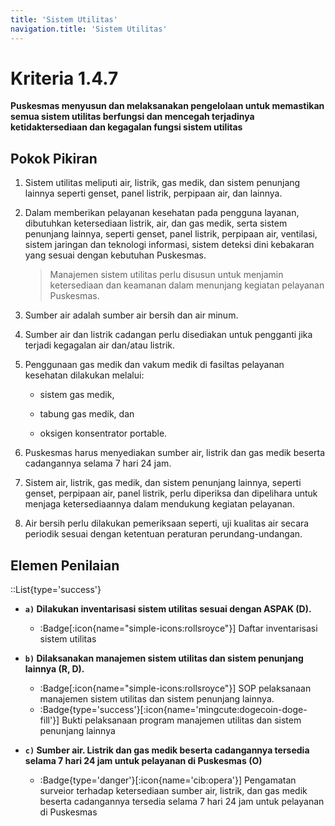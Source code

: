 ```yaml
---
title: 'Sistem Utilitas'
navigation.title: 'Sistem Utilitas'
---
```


# Kriteria 1.4.7 
**Puskesmas menyusun dan melaksanakan pengelolaan untuk memastikan semua sistem utilitas berfungsi dan mencegah terjadinya ketidaktersediaan dan kegagalan fungsi sistem utilitas** 

## Pokok Pikiran 

1. Sistem utilitas meliputi air, listrik, gas medik, dan sistem penunjang lainnya seperti genset, panel listrik, perpipaan air, dan lainnya. 

2. Dalam memberikan pelayanan kesehatan pada pengguna layanan, dibutuhkan ketersediaan  listrik, air, dan gas medik, serta sistem penunjang lainnya, seperti genset, panel listrik, perpipaan air, ventilasi, sistem jaringan dan teknologi informasi, sistem deteksi dini kebakaran yang sesuai dengan kebutuhan Puskesmas. 
   > Manajemen sistem utilitas perlu disusun untuk menjamin ketersediaan dan keamanan dalam menunjang kegiatan pelayanan Puskesmas. 

3. Sumber air adalah sumber air bersih dan air minum. 

4. Sumber air dan listrik cadangan perlu disediakan untuk pengganti jika terjadi kegagalan air dan/atau listrik. 

5. Penggunaan gas medik dan vakum medik di fasiltas pelayanan kesehatan dilakukan melalui: 

    - sistem gas medik, 

    - tabung gas medik, dan 

    - oksigen konsentrator portable. 

6. Puskesmas harus menyediakan sumber air, listrik dan gas medik beserta cadangannya selama 7 hari 24 jam. 

7. Sistem air, listrik, gas medik, dan sistem penunjang lainnya, seperti genset, perpipaan air, panel listrik, perlu diperiksa dan dipelihara untuk menjaga ketersediaannya dalam mendukung kegiatan pelayanan. 

8. Air bersih perlu dilakukan pemeriksaan seperti, uji kualitas air secara periodik sesuai dengan ketentuan peraturan perundang-undangan. 

## Elemen Penilaian 
::List{type='success'}
- **`a)` Dilakukan inventarisasi sistem utilitas sesuai dengan ASPAK (D).**

  - :Badge[:icon{name="simple-icons:rollsroyce"}] Daftar inventarisasi sistem utilitas 

- **`b)` Dilaksanakan manajemen sistem utilitas dan sistem penunjang lainnya (R, D).**

  - :Badge[:icon{name="simple-icons:rollsroyce"}] SOP pelaksanaan manajemen sistem utilitas dan sistem penunjang lainnya. 
  - :Badge{type='success'}[:icon{name='mingcute:dogecoin-doge-fill'}] Bukti pelaksanaan program manajemen utilitas dan sistem penunjang lainnya

- **`c)` Sumber air. Listrik dan gas medik beserta cadangannya tersedia selama 7 hari 24 jam untuk pelayanan di Puskesmas (O)**

  - :Badge{type='danger'}[:icon{name='cib:opera'}] Pengamatan surveior terhadap ketersediaan sumber air, listrik, dan gas medik beserta cadangannya tersedia selama 7 hari 24 jam untuk pelayanan di Puskesmas 
